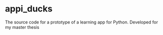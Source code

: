 # appi_ducks
The source code for a prototype of a learning app for Python. Developed for my master thesis


